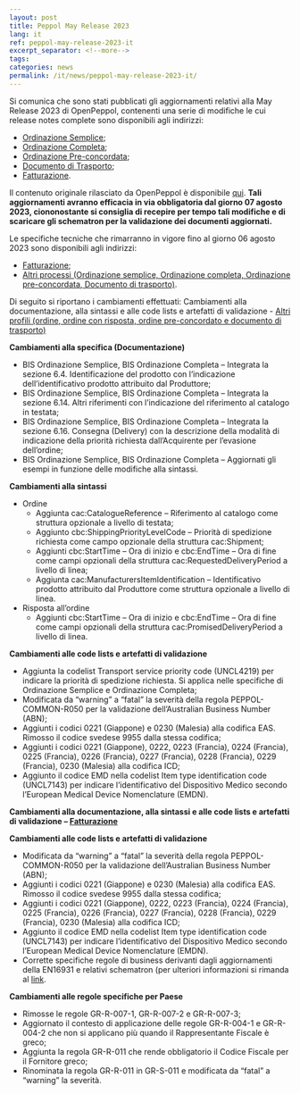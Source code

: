 ```yaml
---
layout: post
title: Peppol May Release 2023
lang: it
ref: peppol-may-release-2023-it
excerpt_separator: <!--more-->
tags:
categories: news
permalink: /it/news/peppol-may-release-2023-it/
---
```

Si comunica che sono stati pubblicati gli aggiornamenti relativi alla May Release 2023 di OpenPeppol, contenenti una serie di modifiche le cui release notes complete sono disponibili agli indirizzi:

 - [Ordinazione Semplice](https://peppol-docs.agid.gov.it/docs-next-release/docs/ITA/others/guides/release-notes-it/3-order-only/main.html);
 - [Ordinazione Completa](https://peppol-docs.agid.gov.it/docs-next-release/docs/ITA/others/guides/release-notes-it/28-ordering/main.html);
 - [Ordinazione Pre-concordata](https://peppol-docs.agid.gov.it/docs-next-release/docs/ITA/others/guides/release-notes-it/42-orderagreement/main.html);
 - [Documento di Trasporto](https://peppol-docs.agid.gov.it/docs-next-release/docs/ITA/others/guides/release-notes-it/30-despatchadvice/main.html);
 - [Fatturazione](https://peppol-docs.agid.gov.it/docs-next-release/docs/ITA/invoice/guide/release-notes-it/main.html).

Il contenuto originale rilasciato da OpenPeppol è disponibile [qui](https://peppol.org/may-2023-release-of-the-peppol-post-award-artefact/).
**Tali aggiornamenti avranno efficacia in via obbligatoria dal giorno 07 agosto 2023, ciononostante si consiglia di recepire per tempo tali modifiche e di scaricare gli schematron per la validazione dei documenti aggiornati.**
<!--more-->
Le specifiche tecniche che rimarranno in vigore fino al giorno 06 agosto 2023 sono disponibili agli indirizzi:

 - [Fatturazione](https://peppol-docs.agid.gov.it/docs/my_index_fatt.jsp);
 - [Altri processi (Ordinazione semplice, Ordinazione completa, Ordinazione pre-concordata, Documento di trasporto)](https://peppol-docs.agid.gov.it/docs/my_index.jsp).

Di seguito si riportano i cambiamenti effettuati:
Cambiamenti alla documentazione, alla sintassi e alle code lists e artefatti di validazione - [Altri profili (ordine, ordine con risposta, ordine pre-concordato e documento di trasporto)](https://peppol-docs.agid.gov.it/docs-next-release/my_index.jsp)

**Cambiamenti alla specifica (Documentazione)**
 - BIS Ordinazione Semplice, BIS Ordinazione Completa – Integrata la sezione 6.4. Identificazione del prodotto con l’indicazione dell’identificativo prodotto attribuito dal Produttore; 
 - BIS Ordinazione Semplice, BIS Ordinazione Completa – Integrata la sezione 6.14. Altri riferimenti con l’indicazione del riferimento al catalogo in testata;
- BIS Ordinazione Semplice, BIS Ordinazione Completa – Integrata la sezione 6.16. Consegna (Delivery) con la descrizione della modalità di indicazione della priorità richiesta dall’Acquirente per l’evasione dell’ordine; 
 - BIS Ordinazione Semplice, BIS Ordinazione Completa – Aggiornati gli esempi in funzione delle modifiche alla sintassi.

**Cambiamenti alla sintassi**
- Ordine
    - Aggiunta cac:CatalogueReference – Riferimento al catalogo come struttura opzionale a livello di testata;
    - Aggiunto cbc:ShippingPriorityLevelCode – Priorità di spedizione richiesta come campo opzionale della struttura cac:Shipment;
    - Aggiunti cbc:StartTime – Ora di inizio e cbc:EndTime – Ora di fine come campi opzionali della struttura cac:RequestedDeliveryPeriod a livello di linea;
    - Aggiunta cac:ManufacturersItemIdentification – Identificativo prodotto attribuito dal Produttore come struttura opzionale a livello di linea.
- Risposta all’ordine
    - Aggiunti cbc:StartTime – Ora di inizio e cbc:EndTime – Ora di fine come campi opzionali della struttura cac:PromisedDeliveryPeriod a livello di linea.

**Cambiamenti alle code lists e artefatti di validazione**
 - Aggiunta la codelist Transport service priority code (UNCL4219) per indicare la priorità di spedizione richiesta. Si applica nelle specifiche di Ordinazione Semplice e Ordinazione Completa;
 - Modificata da “warning” a “fatal” la severità della regola PEPPOL-COMMON-R050 per la validazione dell’Australian Business Number (ABN);
 - Aggiunti i codici 0221 (Giappone) e 0230 (Malesia) alla codifica EAS. Rimosso il codice svedese 9955 dalla stessa codifica;
 - Aggiunti i codici 0221 (Giappone), 0222, 0223 (Francia), 0224 (Francia), 0225 (Francia), 0226 (Francia), 0227 (Francia), 0228 (Francia), 0229 (Francia), 0230 (Malesia) alla codifica ICD;
 - Aggiunto il codice EMD nella codelist Item type identification code (UNCL7143) per indicare l’identificativo del Dispositivo Medico secondo l’European Medical Device Nomenclature (EMDN).

 **Cambiamenti alla documentazione, alla sintassi e alle code lists e artefatti di validazione – [Fatturazione](https://peppol-docs.agid.gov.it/docs-next-release/my_index_fatt.jsp)**

**Cambiamenti alle code lists e artefatti di validazione**
 - Modificata da “warning” a “fatal” la severità della regola PEPPOL-COMMON-R050 per la validazione dell’Australian Business Number (ABN);
 - Aggiunti i codici 0221 (Giappone) e 0230 (Malesia) alla codifica EAS. Rimosso il codice svedese 9955 dalla stessa codifica;
 - Aggiunti i codici 0221 (Giappone), 0222, 0223 (Francia), 0224 (Francia), 0225 (Francia), 0226 (Francia), 0227 (Francia), 0228 (Francia), 0229 (Francia), 0230 (Malesia) alla codifica ICD;
 - Aggiunto il codice EMD nella codelist Item type identification code (UNCL7143) per indicare l’identificativo del Dispositivo Medico secondo l’European Medical Device Nomenclature (EMDN). 
 - Corrette specifiche regole di business derivanti dagli aggiornamenti della EN16931 e relativi schematron (per ulteriori informazioni si rimanda al [link](https://github.com/ConnectingEurope/eInvoicing-EN16931/releases/tag/validation-1.3.10).

**Cambiamenti alle regole specifiche per Paese**
 - Rimosse le regole GR-R-007-1, GR-R-007-2 e GR-R-007-3;
 - Aggiornato il contesto di applicazione delle regole GR-R-004-1 e GR-R-004-2 che non si applicano più quando il Rappresentante Fiscale è greco;
 - Aggiunta la regola GR-R-011 che rende obbligatorio il Codice Fiscale per il Fornitore greco;
 - Rinominata la regola GR-R-011 in GR-S-011 e modificata da “fatal” a “warning” la severità. 

